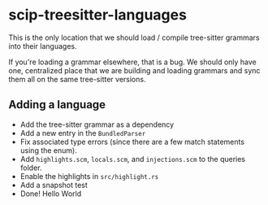 # scip-treesitter-languages

This is the only location that we should load / compile tree-sitter grammars into their languages.

If you're loading a grammar elsewhere, that is a bug. We should only have one, centralized place that
we are building and loading grammars and sync them all on the same tree-sitter versions.

## Adding a language

- Add the tree-sitter grammar as a dependency
- Add a new entry in the `BundledParser`
- Fix associated type errors (since there are a few match statements using the enum).
- Add `highlights.scm`, `locals.scm`, and `injections.scm` to the queries folder.
- Enable the highlights in `src/highlight.rs`
- Add a snapshot test
- Done!
Hello World

